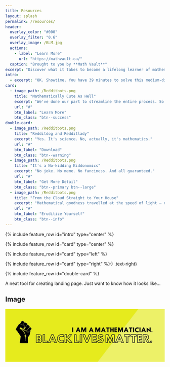 ```yaml
---
title: Resources
layout: splash
permalink: /resources/
header:
  overlay_color: "#000"
  overlay_filter: "0.6"
  overlay_image: /BLM.jpg
  actions:
    - label: "Learn More"
      url: "https://mathvault.ca/"
  caption: "Brought to you by **Math Vault**"
excerpt: "Discover what it takes to become a lifelong learner of mathematics — all of the while having fun doing so." 
intro:
  - excerpt: "OK. Showtime. You have 39 minutes to solve this medium-difficulty problem. Now, let's get started and enjoy the ride!"
card:
  - image_path: /Redditbots.png
    title: "Mathematically Cute As Hell"
    excerpt: "We've done our part to streamline the entire process. So now's time to have fun!"
    url: "#"
    btn_label: "Learn More"
    btn_class: "btn--success"
double-card:
  - image_path: /Redditbots.png
    title: "Redditdog and Redditlady"
    excerpt: "Yes. It's science. No, actually, it's mathematics."
    url: "#"
    btn_label: "Download"
    btn_class: "btn--warning"
  - image_path: /Redditbots.png
    title: "It's a No-kidding Kiddonomics"
    excerpt: "No joke. No meme. No fanciness. And all guaranteed."
    url: "#"
    btn_label: "Get More Detail"
    btn_class: "btn--primary btn--large"
  - image_path: /Redditbots.png
    title: "From the Cloud Straight to Your House"
    excerpt: "Mathematical goodness travelled at the speed of light — or so we think."
    url: "#"
    btn_label: "Eruditize Yourself"
    btn_class: "btn--info"
---
```


{% include feature_row id="intro" type="center" %}

{% include feature_row id="card" type="center" %}

{% include feature_row id="card" type="left" %}

{% include feature_row id="card" type="right" %}{: .text-right}

{% include feature_row id="double-card" %}

A neat tool for creating landing page. Just want to know how it looks like...

## Image

![BLM](/BLM.jpg)
